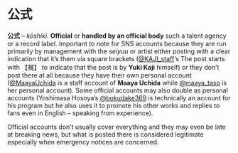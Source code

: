 # 公式

**公式** – *kōshiki*. **Official** or **handled by an official body** such a talent agency or a record label. Important to note for SNS accounts because they are run primarily by management with the *seiyuu* or artist either posting with a clear indication that it’s them via square brackets ([@KAJI_staff](https://twitter.com/kaji_staff)‘s The post starts with 【梶】 to indicate that the post is by **Yuki Kaji** himself) or they don’t post there at all because they have their own personal account ([@MaayaUchida](https://twitter.com/maayauchida) is a staff account of **Maaya Uchida** while [@maaya_taso](https://twitter.com/maaya_taso) is her personal account). Some official accounts may also double as personal accounts (Yoshimasa Hosoya’s [@bokudake369](https://twitter.com/bokudake369) is technically an account for his program but he also uses it to promote his other works and replies to fans even in English – speaking from experience).

Official accounts don’t usually cover everything and they may even be late at breaking news, but what is posted there is considered legitimate especially when emergency notices are concerned.
